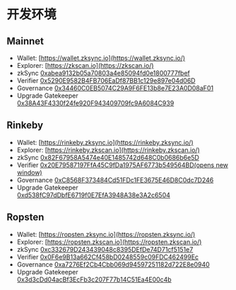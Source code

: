 # 开发环境

## **Mainnet**

- Wallet: [https://wallet.zksync.io](https://wallet.zksync.io/)
- Explorer: [https://zkscan.io](https://zkscan.io/)
- zkSync [0xabea9132b05a70803a4e85094fd0e1800777fbef](https://etherscan.io/address/0xabea9132b05a70803a4e85094fd0e1800777fbef)
- Verifier [0x5290E9582B4FB706EaDf87BB1c129e897e04d06D](https://etherscan.io/address/0x5290E9582B4FB706EaDf87BB1c129e897e04d06D)
- Governance [0x34460C0EB5074C29A9F6FE13b8e7E23A0D08aF01](https://etherscan.io/address/0x34460C0EB5074C29A9F6FE13b8e7E23A0D08aF01)
- Upgrade Gatekeeper [0x38A43F4330f24fe920F943409709fc9A6084C939](https://etherscan.io/address/0x38A43F4330f24fe920F943409709fc9A6084C939)

## **Rinkeby**

- Wallet: [https://rinkeby.zksync.io](https://rinkeby.zksync.io/)
- Explorer: [https://rinkeby.zkscan.io](https://rinkeby.zkscan.io/)
- zkSync [0x82F67958A5474e40E1485742d648C0b0686b6e5D](https://rinkeby.etherscan.io/address/0x82F67958A5474e40E1485742d648C0b0686b6e5D)
- Verifier [0x20E79587197FfA45C9fDa1975AF6773b549564BD(opens new window)](https://rinkeby.etherscan.io/address/0x20E79587197FfA45C9fDa1975AF6773b549564BD)
- Governance [0xC8568F373484Cd51FDc1FE3675E46D8C0dc7D246](https://rinkeby.etherscan.io/address/0xC8568F373484Cd51FDc1FE3675E46D8C0dc7D246)
- Upgrade Gatekeeper [0xd538fC97dDbfE6719f0E7EfA3948A38e3A2c6504](https://rinkeby.etherscan.io/address/0xd538fC97dDbfE6719f0E7EfA3948A38e3A2c6504)

## **Ropsten**

- Wallet: [https://ropsten.zksync.io](https://ropsten.zksync.io/)
- Explorer: [https://ropsten.zkscan.io](https://ropsten.zkscan.io/)
- zkSync [0xc332679D243439048c8395DEfDe74D71cf5151e7](https://ropsten.etherscan.io/address/0xc332679D243439048c8395DEfDe74D71cf5151e7)
- Verifier [0x0F6e9B13a662Cf458bD0248559c09FDC462499Ec](https://ropsten.etherscan.io/address/0x0F6e9B13a662Cf458bD0248559c09FDC462499Ec)
- Governance [0xa7276Ef2Cb4Cbb069d94597251182d722E8e0940](https://ropsten.etherscan.io/address/0xa7276Ef2Cb4Cbb069d94597251182d722E8e0940)
- Upgrade Gatekeeper [0x3d3cDd04acBf3EcFb3c207F77b14C51Ea4E00c4b](https://ropsten.etherscan.io/address/0x3d3cDd04acBf3EcFb3c207F77b14C51Ea4E00c4b)
